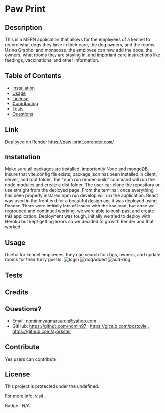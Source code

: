 # Paw Print
  
## Description 
This is a MERN application that allows for the employees of a kennel to record what dogs they have in their care, the dog owners, and the rooms. Using Graphql and mongoose, the employee can now add the dogs, the owners, what rooms they are staying in, and important care instructions like feedings, vaccinations, and other information. 
  
## Table of Contents
- [Installation](#installation)
- [Usage](#usage)
- [License](#license)
- [Contributing](#contributing)
- [Tests](#tests)
- [Questions](#questions)
  
## Link
Deployed on Render https://paw-print.onrender.com/ 
  
## Installation 
Make sure all packages are installed, importantly Node and mongoDB. Insure that vite.config file exists, package.json has been installed in client, server, and root folder. The "npm run render-build" command will run the node modules and create a dist folder. The user can clone the repository or use straight from the deployed page. From the terminal, once everything has been properly installed npm run develop will run the application. React was used in the front end for a beautiful design and it was deployed using Render. There were intitially lots of issues with the backend, but once we regrouped and continued working, we were able to push past and create this application. Deployment was tough, initially we tried to deploy with Heroku but kept getting errors so we decided to go with Render and that worked.

  
## Usage
Useful for kennel employees, they can search for dogs, owners, and update rooms for their furry guests. 
![login](https://github.com/pcstoyle/paw-print/assets/137148764/e6a0941a-9ce3-4e53-bc24-80a35c072965)
![dogAdded](https://github.com/pcstoyle/paw-print/assets/137148764/8efcd7e8-9fa4-4e77-869d-f3ddaa0302c2)
![add-dog](https://github.com/pcstoyle/paw-print/assets/137148764/69cd0b89-1edf-4129-b5b4-a7b0ef6b03cc)

  
## Tests
  
  
## Credits
  
  
## Questions?
* Email: <nominmyagmarsuren@yahoo.com> , 
* GitHub: <https://github.com/nomin97> , <https://github.com/pcstoyle> , <https://github.com/ayorkster>
  
## Contribute
  Yes users can contribute
  
## License
This project is protected under the undefined.
  
For more info, visit .
  
Badge : N/A.
